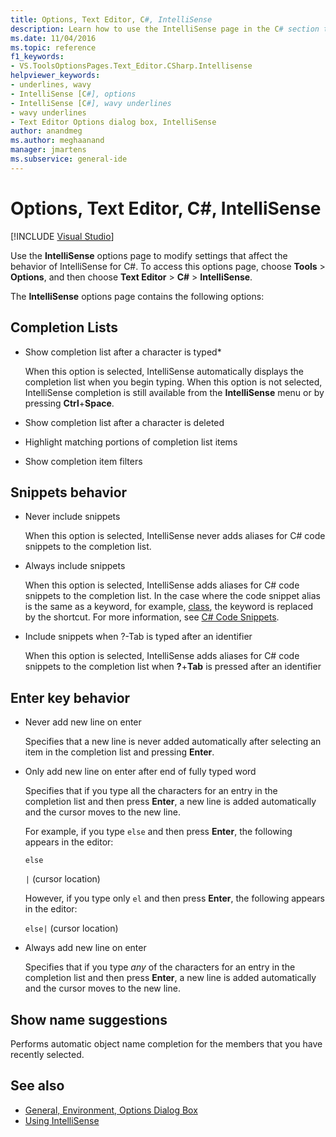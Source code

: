 ```yaml
---
title: Options, Text Editor, C#, IntelliSense
description: Learn how to use the IntelliSense page in the C# section to modify settings that affect the behavior of IntelliSense for C#.
ms.date: 11/04/2016
ms.topic: reference
f1_keywords:
- VS.ToolsOptionsPages.Text_Editor.CSharp.Intellisense
helpviewer_keywords:
- underlines, wavy
- IntelliSense [C#], options
- IntelliSense [C#], wavy underlines
- wavy underlines
- Text Editor Options dialog box, IntelliSense
author: anandmeg
ms.author: meghaanand
manager: jmartens
ms.subservice: general-ide
---
```

# Options, Text Editor, C#, IntelliSense

 [!INCLUDE [Visual Studio](~/includes/applies-to-version/vs-windows-only.md)]

Use the **IntelliSense** options page to modify settings that affect the behavior of IntelliSense for C#. To access this options page, choose **Tools** > **Options**, and then choose **Text Editor** > **C#** > **IntelliSense**.

The **IntelliSense** options page contains the following options:

## Completion Lists

- Show completion list after a character is typed*

   When this option is selected, IntelliSense automatically displays the completion list when you begin typing. When this option is not selected, IntelliSense completion is still available from the **IntelliSense** menu or by pressing **Ctrl**+**Space**.

- Show completion list after a character is deleted

- Highlight matching portions of completion list items

- Show completion item filters

## Snippets behavior

- Never include snippets

   When this option is selected, IntelliSense never adds aliases for C# code snippets to the completion list.

- Always include snippets

   When this option is selected, IntelliSense adds aliases for C# code snippets to the completion list. In the case where the code snippet alias is the same as a keyword, for example, [class](/dotnet/csharp/language-reference/keywords/class), the keyword is replaced by the shortcut. For more information, see [C# Code Snippets](../../ide/visual-csharp-code-snippets.md).

- Include snippets when ?-Tab is typed after an identifier

   When this option is selected, IntelliSense adds aliases for C# code snippets to the completion list when **?**+**Tab** is pressed after an identifier

## Enter key behavior

- Never add new line on enter

   Specifies that a new line is never added automatically after selecting an item in the completion list and pressing **Enter**.

- Only add new line on enter after end of fully typed word

   Specifies that if you type all the characters for an entry in the completion list and then press **Enter**, a new line is added automatically and the cursor moves to the new line.

   For example, if you type `else` and then press **Enter**, the following appears in the editor:

   `else`

   `|` (cursor location)

   However, if you type only `el` and then press **Enter**, the following appears in the editor:

   `else|` (cursor location)

- Always add new line on enter

   Specifies that if you type *any* of the characters for an entry in the completion list and then press **Enter**, a new line is added automatically and the cursor moves to the new line.

## Show name suggestions

Performs automatic object name completion for the members that you have recently selected.

## See also

- [General, Environment, Options Dialog Box](../../ide/reference/general-environment-options-dialog-box.md)
- [Using IntelliSense](../../ide/using-intellisense.md)
